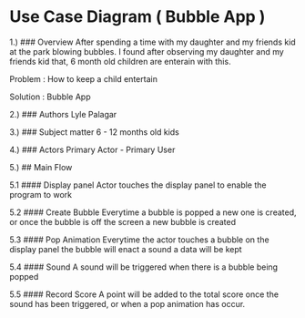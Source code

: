 # Use Case Diagram ( Bubble App )

1.) ### Overview
After spending a time with my daughter and my friends kid at the park blowing bubbles. I found after observing my daughter and my friends kid that, 6 month old children are enterain with this. 


Problem : How to keep a child entertain

Solution : Bubble App

2.) ### Authors
Lyle Palagar

3.) ### Subject matter
6 - 12 months old kids 

4.) ### Actors 
Primary Actor - Primary User

5.) ## Main Flow

5.1 #### Display panel
Actor touches the display panel to enable the program to work

5.2 #### Create Bubble
Everytime a bubble is popped a new one is created, or once the bubble is off the screen a new bubble is created

5.3 #### Pop Animation
Everytime the actor  touches a bubble on the display panel the bubble will enact a sound a data will be kept

5.4 #### Sound 
A sound will be triggered when there is a bubble being popped

5.5 #### Record Score
A point will be added to the total score once the sound has been triggered, or when a pop animation has occur.
